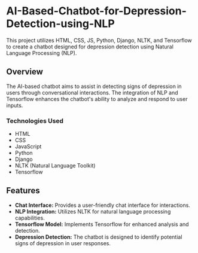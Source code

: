 # AI-Based-Chatbot-for-Depression-Detection-using-NLP

This project utilizes HTML, CSS, JS, Python, Django, NLTK, and Tensorflow to create a chatbot designed for depression detection using Natural Language Processing (NLP).

## Overview

The AI-based chatbot aims to assist in detecting signs of depression in users through conversational interactions. The integration of NLP and Tensorflow enhances the chatbot's ability to analyze and respond to user inputs.

### Technologies Used

- HTML
- CSS
- JavaScript
- Python
- Django
- NLTK (Natural Language Toolkit)
- Tensorflow

## Features

- **Chat Interface:** Provides a user-friendly chat interface for interactions.
- **NLP Integration:** Utilizes NLTK for natural language processing capabilities.
- **Tensorflow Model:** Implements Tensorflow for enhanced analysis and detection.
- **Depression Detection:** The chatbot is designed to identify potential signs of depression in user responses.

